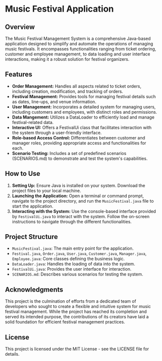 # Music Festival Application

## Overview

The Music Festival Management System is a comprehensive Java-based application designed to simplify and automate the operations of managing music festivals. It encompasses functionalities ranging from ticket ordering, customer and employee management, to data loading and user interface interactions, making it a robust solution for festival organizers.

## Features

- **Order Management:** Handles all aspects related to ticket orders, including creation, modification, and tracking of orders.
- **Festival Management:** Provides tools for managing festival details such as dates, line-ups, and venue information.
- **User Management:** Incorporates a detailed system for managing users, including customers and employees, with distinct roles and permissions.
- **Data Mangement:** Utilizes a DataLoader to efficiently load and manage festival-related data.
- **Interactive UI:** Offers a FestivalUi class that facilitates interaction with the system through a user-friendly interface.
- **Role-based Access Control:** Differentiates between customer and manager roles, providing appropriate access and functionalities for each.
- **Scenario Testing:** Includes a set of predefined scenarios (SCENARIOS.md) to demonstrate and test the system's capabilities.

## How to Use

1. **Setting Up:** Ensure Java is installed on your system. Download the project files to your local machine.
2. **Launching the Application:** Open a terminal or command prompt, navigate to the project directory, and run the `MusicFestival.java` file to start the application.
3. **Interacting with the System:** Use the console-based interface provided by `FestivalUi.java` to interact with the system. Follow the on-screen instructions to navigate through the different functionalities.

## Project Structure

- `MusicFestival.java`: The main entry point for the application.
- `Festival.java`, `Order.java`, `User.java`, `Customer.java`, `Manager.java`, `Employee.java`: Core classes defining the business logic.
- `DataLoader.java`: Handles the loading of data into the system.
- `FestivalUi.java`: Provides the user interface for interaction.
- `SCENARIOS.md`: Describes various scenarios for testing the system.

## Acknowledgments

This project is the culmination of efforts from a dedicated team of developers who sought to create a flexible and intuitive system for music festival management. While the project has reached its completion and served its intended purpose, the contributions of its creators have laid a solid foundation for efficient festival management practices.

## License

This project is licensed under the MIT License - see the LICENSE file for details.